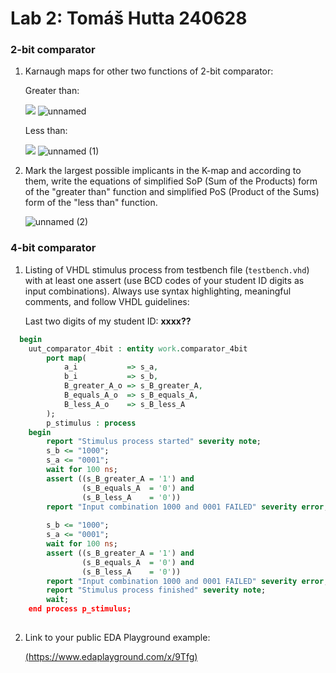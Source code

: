 # Lab 2: Tomáš Hutta 240628

### 2-bit comparator

1. Karnaugh maps for other two functions of 2-bit comparator:

   Greater than:

   ![](https://user-images.githubusercontent.com/124770881/219063410-cbe7ce9a-c6e3-4b85-966b-93325e9a4e6c.png) 
   ![unnamed](https://user-images.githubusercontent.com/124770881/220201896-94805e3d-d893-4f3f-ab8a-cf0ef3bcae93.jpg)


   Less than:

   ![](https://user-images.githubusercontent.com/124770881/219063483-1d17401a-7a75-4a6f-9608-5c12ee9e3619.png)
   ![unnamed (1)](https://user-images.githubusercontent.com/124770881/220201916-4a56d8be-d8fd-4d31-8be6-47de8789e739.jpg)


2. Mark the largest possible implicants in the K-map and according to them, write the equations of simplified SoP (Sum of the Products) form of the "greater than" function and simplified PoS (Product of the Sums) form of the "less than" function.

   ![unnamed (2)](https://user-images.githubusercontent.com/124770881/220201963-2e5b1e57-ae56-42f2-9c2b-59b72d790cc5.jpg)

### 4-bit comparator

1. Listing of VHDL stimulus process from testbench file (`testbench.vhd`) with at least one assert (use BCD codes of your student ID digits as input combinations). Always use syntax highlighting, meaningful comments, and follow VHDL guidelines:

   Last two digits of my student ID: **xxxx??**

```vhdl
  begin
    uut_comparator_4bit : entity work.comparator_4bit
        port map(
            a_i           => s_a,
            b_i           => s_b,
            B_greater_A_o => s_B_greater_A,
            B_equals_A_o  => s_B_equals_A,
            B_less_A_o    => s_B_less_A
        );
        p_stimulus : process
    begin
        report "Stimulus process started" severity note;
        s_b <= "1000"; 
        s_a <= "0001";        
        wait for 100 ns;
        assert ((s_B_greater_A = '1') and
                (s_B_equals_A  = '0') and
                (s_B_less_A    = '0'))
        report "Input combination 1000 and 0001 FAILED" severity error;
    
        s_b <= "1000"; 
        s_a <= "0001";        
        wait for 100 ns;
        assert ((s_B_greater_A = '1') and
                (s_B_equals_A  = '0') and
                (s_B_less_A    = '0'))
        report "Input combination 1000 and 0001 FAILED" severity error;
        report "Stimulus process finished" severity note;
        wait;
    end process p_stimulus;
   
```

2. Link to your public EDA Playground example:

   [(https://www.edaplayground.com/x/9Tfg)](https://www.edaplayground.com/x/9Tfg)
